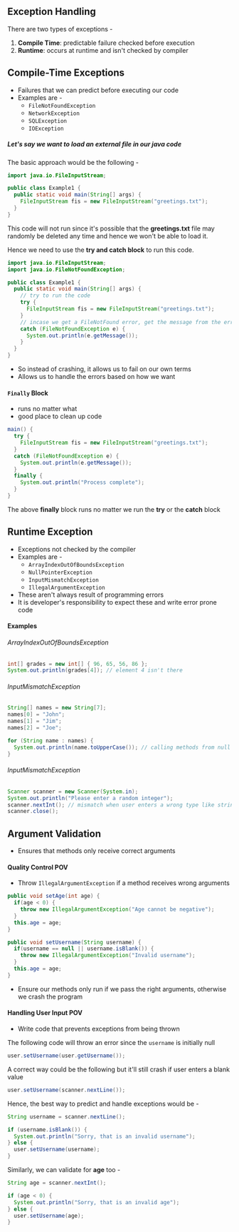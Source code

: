 ## Exception Handling

There are two types of exceptions -

1. **Compile Time**: predictable failure checked before execution
2. **Runtime**: occurs at runtime and isn't checked by compiler

## Compile-Time Exceptions

- Failures that we can predict before executing our code
- Examples are -
  - `FileNotFoundException`
  - `NetworkException`
  - `SQLException`
  - `IOException`

##### Let's say we want to load an external file in our java code

The basic approach would be the following -

```java
import java.io.FileInputStream;

public class Example1 {
  public static void main(String[] args) {
    FileInputStream fis = new FileInputStream("greetings.txt");
  }
}
```

This code will not run since it's possible that the **greetings.txt** file may randomly be deleted any time and hence we won't be able to load it.

Hence we need to use the **try and catch block** to run this code.

```java
import java.io.FileInputStream;
import java.io.FileNotFoundException;

public class Example1 {
  public static void main(String[] args) {
    // try to run the code
    try {
      FileInputStream fis = new FileInputStream("greetings.txt");
    }
    // incase we get a FileNotFound error, get the message from the error
    catch (FileNotFoundException e) {
      System.out.println(e.getMessage());
    }
  }
}
```

- So instead of crashing, it allows us to fail on our own terms
- Allows us to handle the errors based on how we want

#### `Finally` Block

- runs no matter what
- good place to clean up code

```java
main() {
  try {
    FileInputStream fis = new FileInputStream("greetings.txt");
  }
  catch (FileNotFoundException e) {
    System.out.println(e.getMessage());
  }
  finally {
    System.out.println("Process complete");
  }
}
```

The above **finally** block runs no matter we run the **try** or the **catch** block

## Runtime Exception

- Exceptions not checked by the compiler
- Examples are -
  - `ArrayIndexOutOfBoundsException`
  - `NullPointerException`
  - `InputMismatchException`
  - `IllegalArgumentException`
- These aren't always result of programming errors
- It is developer's responsibility to expect these and write error prone code

#### Examples

###### ArrayIndexOutOfBoundsException

```java
int[] grades = new int[] { 96, 65, 56, 86 };
System.out.println(grades[4]); // element 4 isn't there
```

###### InputMismatchException

```java
String[] names = new String[7];
names[0] = "John";
names[1] = "Jim";
names[2] = "Joe";

for (String name : names) {
  System.out.println(name.toUpperCase()); // calling methods from null after 3 iterations
}
```

###### InputMismatchException

```java
Scanner scanner = new Scanner(System.in);
System.out.println("Please enter a random integer");
scanner.nextInt(); // mismatch when user enters a wrong type like string
scanner.close();
```

## Argument Validation

- Ensures that methods only receive correct arguments

#### Quality Control POV

- Throw `IllegalArgumentException` if a method receives wrong arguments

```java
public void setAge(int age) {
  if(age < 0) {
    throw new IllegalArgumentException("Age cannot be negative");
  }
  this.age = age;
}

public void setUsername(String username) {
  if(username == null || username.isBlank()) {
    throw new IllegalArgumentException("Invalid username");
  }
  this.age = age;
}
```

- Ensure our methods only run if we pass the right arguments, otherwise we crash the program

#### Handling User Input POV

- Write code that prevents exceptions from being thrown

The following code will throw an error since the `username` is initially null

```java
user.setUsername(user.getUsername());
```

A correct way could be the following but it'll still crash if user enters a blank value

```java
user.setUsername(scanner.nextLine());
```

Hence, the best way to predict and handle exceptions would be -

```java
String username = scanner.nextLine();

if (username.isBlank()) {
  System.out.println("Sorry, that is an invalid username");
} else {
  user.setUsername(username);
}
```

Similarly, we can validate for **age** too -

```java
String age = scanner.nextInt();

if (age < 0) {
  System.out.println("Sorry, that is an invalid age");
} else {
  user.setUsername(age);
}
```

